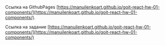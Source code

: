 
Ссылка на GithubPages [https://manuilenkoart.github.io/goit-react-hw-01-components/](https://manuilenkoart.github.io/goit-react-hw-01-components/).

Ссылка на задание [https://manuilenkoart.github.io/goit-react-hw-01-components/](https://manuilenkoart.github.io/goit-react-hw-01-components/)
